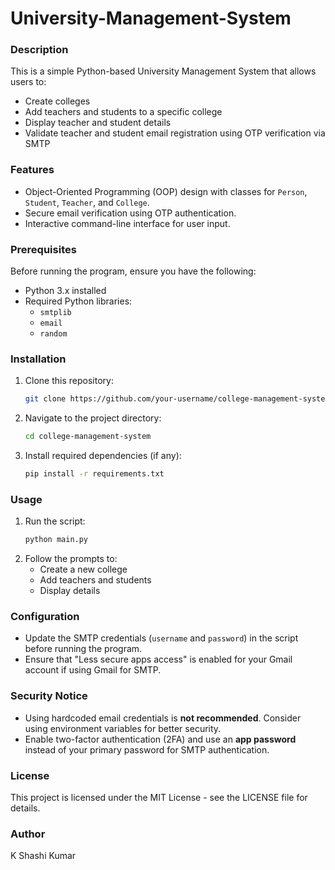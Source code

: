 # University-Management-System

### Description

This is a simple Python-based University Management System that allows users to:

- Create colleges
- Add teachers and students to a specific college
- Display teacher and student details
- Validate teacher and student email registration using OTP verification via SMTP

### Features

- Object-Oriented Programming (OOP) design with classes for `Person`, `Student`, `Teacher`, and `College`.
- Secure email verification using OTP authentication.
- Interactive command-line interface for user input.

### Prerequisites

Before running the program, ensure you have the following:

- Python 3.x installed
- Required Python libraries:
  - `smtplib`
  - `email`
  - `random`

### Installation

1. Clone this repository:
   ```sh
   git clone https://github.com/your-username/college-management-system.git
   ```
2. Navigate to the project directory:
   ```sh
   cd college-management-system
   ```
3. Install required dependencies (if any):
   ```sh
   pip install -r requirements.txt
   ```

### Usage

1. Run the script:
   ```sh
   python main.py
   ```
2. Follow the prompts to:
   - Create a new college
   - Add teachers and students
   - Display details

### Configuration

- Update the SMTP credentials (`username` and `password`) in the script before running the program.
- Ensure that "Less secure apps access" is enabled for your Gmail account if using Gmail for SMTP.

### Security Notice

- Using hardcoded email credentials is **not recommended**. Consider using environment variables for better security.
- Enable two-factor authentication (2FA) and use an **app password** instead of your primary password for SMTP authentication.

### License

This project is licensed under the MIT License - see the LICENSE file for details.

### Author

K Shashi Kumar

